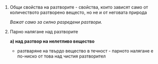 1. Общи свойства на разтворите - свойства, които зависят само от количеството разтворено вещесто, но не и от неговата природа
	
	*Важат само за силно разредени разтвори.*

2. Парно налягане над разтворите
	
	**а) над разтвор на нелетливо вещество**
	- разтваряне на твърдо вещество в течност - парното налягане е по-ниско от това над чистия разтворител